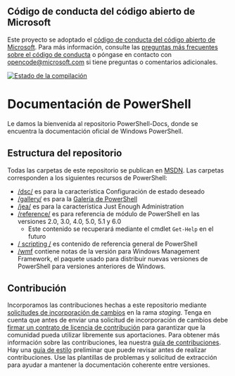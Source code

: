 ## <a name="microsoft-open-source-code-of-conduct"></a>Código de conducta del código abierto de Microsoft

Este proyecto se adoptado el [código de conducta del código abierto de Microsoft](https://opensource.microsoft.com/codeofconduct/).
Para más información, consulte las [preguntas más frecuentes sobre el código de conducta](https://opensource.microsoft.com/codeofconduct/faq/) o póngase en contacto con [opencode@microsoft.com](mailto:opencode@microsoft.com) si tiene preguntas o comentarios adicionales.

[![Estado de la compilación](https://ci.appveyor.com/api/projects/status/onshefxnc4g4pv87/branch/staging?svg=true)](https://ci.appveyor.com/project/PowerShell/powershell-docs/branch/staging)

# <a name="powershell-documentation"></a>Documentación de PowerShell

Le damos la bienvenida al repositorio PowerShell-Docs, donde se encuentra la documentación oficial de Windows PowerShell. 

## <a name="repository-structure"></a>Estructura del repositorio
Todas las carpetas de este repositorio se publican en [MSDN](https://msdn.microsoft.com/en-us/powershell). Las carpetas corresponden a los siguientes recursos de PowerShell:
* [/dsc/](https://msdn.microsoft.com/en-us/powershell/dsc/) es para la característica Configuración de estado deseado
* [/gallery/](https://msdn.microsoft.com/powershell/gallery) es para la [Galería de PowerShell](https://www.powershellgallery.com/)
* [/jea/](https://msdn.microsoft.com/powershell/jea/) es para la característica Just Enough Administration
* [/reference/](https://msdn.microsoft.com/powershell/reference/) es para referencia de módulo de PowerShell en las versiones 2.0, 3.0, 4.0, 5.0, 5.1 y 6.0
  * Este contenido se recuperará mediante el cmdlet `Get-Help` en el futuro
* [/ scripting /](https://msdn.microsoft.com/en-us/powershell/scripting/) es contenido de referencia general de PowerShell
* [/wmf](https://msdn.microsoft.com/en-us/powershell/wmf/readme) contiene notas de la versión para Windows Management Framework, el paquete usado para distribuir nuevas versiones de PowerShell para versiones anteriores de Windows. 



## <a name="contributing"></a>Contribución

Incorporamos las contribuciones hechas a este repositorio mediante [solicitudes de incorporación de cambios](https://help.github.com/articles/using-pull-requests/) en la rama *staging*. Tenga en cuenta que antes de enviar una solicitud de incorporación de cambios debe [firmar un contrato de licencia de contribución](https://cla.microsoft.com/) para garantizar que la comunidad pueda utilizar libremente sus aportaciones.
Para obtener más información sobre las contribuciones, lea nuestra [guía de contribuciones](CONTRIBUTING.md).
Hay una [guía de estilo](./STYLE.md) preliminar que puede revisar antes de realizar contribuciones.
Use las plantillas de problemas y solicitud de extracción para ayudar a mantener la documentación coherente entre versiones. 
